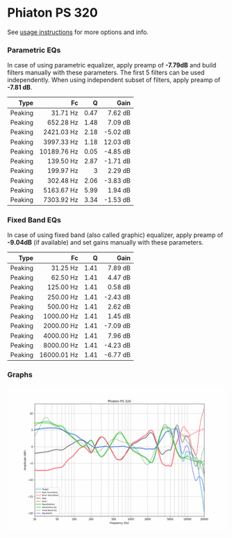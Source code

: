 # Phiaton PS 320
See [usage instructions](https://github.com/jaakkopasanen/AutoEq#usage) for more options and info.

### Parametric EQs
In case of using parametric equalizer, apply preamp of **-7.79dB** and build filters manually
with these parameters. The first 5 filters can be used independently.
When using independent subset of filters, apply preamp of **-7.81 dB**.

| Type    | Fc          |    Q | Gain     |
|--------:|------------:|-----:|---------:|
| Peaking | 31.71 Hz    | 0.47 | 7.62 dB  |
| Peaking | 652.28 Hz   | 1.48 | 7.09 dB  |
| Peaking | 2421.03 Hz  | 2.18 | -5.02 dB |
| Peaking | 3997.33 Hz  | 1.18 | 12.03 dB |
| Peaking | 10189.76 Hz | 0.05 | -4.85 dB |
| Peaking | 139.50 Hz   | 2.87 | -1.71 dB |
| Peaking | 199.97 Hz   | 3    | 2.29 dB  |
| Peaking | 302.48 Hz   | 2.06 | -3.83 dB |
| Peaking | 5163.67 Hz  | 5.99 | 1.94 dB  |
| Peaking | 7303.92 Hz  | 3.34 | -1.53 dB |

### Fixed Band EQs
In case of using fixed band (also called graphic) equalizer, apply preamp of **-9.04dB**
(if available) and set gains manually with these parameters.

| Type    | Fc          |    Q | Gain     |
|--------:|------------:|-----:|---------:|
| Peaking | 31.25 Hz    | 1.41 | 7.89 dB  |
| Peaking | 62.50 Hz    | 1.41 | 4.47 dB  |
| Peaking | 125.00 Hz   | 1.41 | 0.58 dB  |
| Peaking | 250.00 Hz   | 1.41 | -2.43 dB |
| Peaking | 500.00 Hz   | 1.41 | 2.62 dB  |
| Peaking | 1000.00 Hz  | 1.41 | 1.45 dB  |
| Peaking | 2000.00 Hz  | 1.41 | -7.09 dB |
| Peaking | 4000.00 Hz  | 1.41 | 7.96 dB  |
| Peaking | 8000.00 Hz  | 1.41 | -4.23 dB |
| Peaking | 16000.01 Hz | 1.41 | -6.77 dB |

### Graphs
![](./Phiaton%20PS%20320.png)